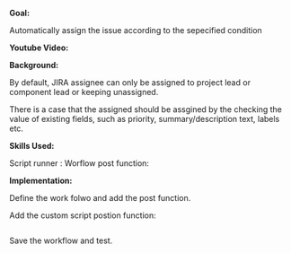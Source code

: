 **Goal:**

  Automatically assign the issue according to the sepecified condition

**Youtube Video:**

**Background:**

   By default, JIRA assignee can only be assigned to project lead or component lead or keeping unassigned.

  There is a case that the assigned should be assgined by the checking the value of existing fields, such as priority, summary/description text, labels etc.

**Skills Used:**

  Script runner :
  Worflow post function:


**Implementation:**

  Define the work folwo and add the post function.

  Add the custom script postion function:
```

```
  Save the workflow and test.
